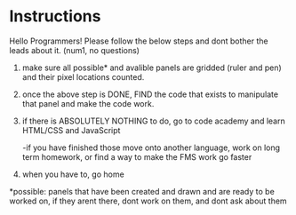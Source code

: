 Instructions
============

Hello Programmers!
Please follow the below steps and dont bother the leads about it. (num1, no questions)

  1) make sure all possible* and avalible panels are gridded (ruler and pen) and their pixel locations counted.
  
  2) once the above step is DONE, FIND the code that exists to manipulate that panel and make the code work.
  
  3) if there is ABSOLUTELY NOTHING to do, go to code academy and learn HTML/CSS and JavaScript
  
      -if you have finished those move onto another language, work on long term homework, or find a way to make the FMS work go faster
      
  4) when you have to, go home
  
  *possible: panels that have been created and drawn and are ready to be worked on, if they arent there, dont work on them, and dont ask about them
